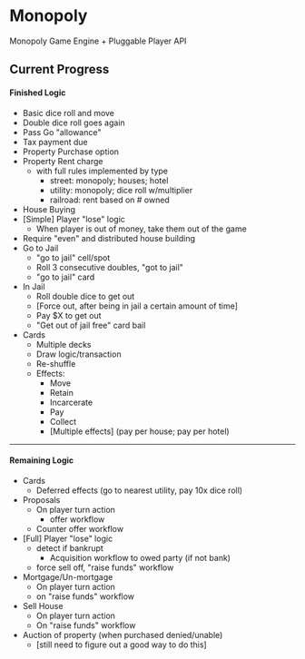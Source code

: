 # Monopoly
Monopoly Game Engine + Pluggable Player API

## Current Progress

#### Finished Logic
 - Basic dice roll and move
 - Double dice roll goes again
 - Pass Go "allowance"
 - Tax payment due
 - Property Purchase option
 - Property Rent charge
   - with full rules implemented by type
     - street: monopoly; houses; hotel
     - utility: monopoly; dice roll w/multiplier
     - railroad: rent based on # owned
 - House Buying
 - [Simple] Player "lose" logic
   - When player is out of money, take them out of the game
 - Require "even" and distributed house building
 - Go to Jail
   - "go to jail" cell/spot
   - Roll 3 consecutive doubles, "got to jail"
   - "go to jail" card
 - In Jail
   - Roll double dice to get out
   - [Force out, after being in jail a certain amount of time]
   - Pay $X to get out
   - "Get out of jail free" card bail
 - Cards
   - Multiple decks
   - Draw logic/transaction
   - Re-shuffle
   - Effects:
     - Move
     - Retain
     - Incarcerate
     - Pay
     - Collect
     - [Multiple effects] (pay per house; pay per hotel)
 ---------------------------
#### Remaining Logic
 - Cards
   - Deferred effects (go to nearest utility, pay 10x dice roll)
 - Proposals
   - On player turn action
     - offer workflow
   - Counter offer workflow
 - [Full] Player "lose" logic
   - detect if bankrupt
     - Acquisition workflow to owed party (if not bank)
   - force sell off, "raise funds" workflow
 - Mortgage/Un-mortgage
   - On player turn action
   - on "raise funds" workflow
 - Sell House
   - On player turn action
   - On "raise funds" workflow
 - Auction of property (when purchased denied/unable)
   - [still need to figure out a good way to do this]

